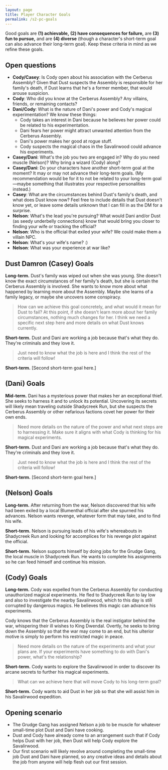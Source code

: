 ```yaml
---
layout: page
title: Player Character Goals
permalink: /s2-pc-goals
---
```

Good goals are **(1) achievable,** **(2) have consequences for failure,** are **(3) fun to pursue,** and are **(4) diverse** (though a character's short-term goal can also advance their long-term goal). Keep these criteria in mind as we refine these goals.

## Open questions
- **Cody/Casey**: Is Cody open about his association with the Cerberus Assembly? Given that Dust suspects the Assembly is responsible for her family's death, if Dust learns that he's a former member, that would arouse suspicion.
- **Cody**: Who did you know at the Cerberus Assembly? Any villains, friends, or remaining contacts?
- **Dani/Cody**: What is the nature of Dani's power and Cody's magical experimentation? We know these things:
  - Cody takes an interest in Dani because he believes her power could be related to his experimentation.
  - Dani fears her power might attract unwanted attention from the Cerberus Assembly.
  - Dani's power makes her good at rogue stuff.
  - Cody suspects the magical chaos in the Savalirwood could advance his experiments.
- **Casey/Dani**: What's the job you two are engaged in? Why do you need muscle (Nelson)? Why bring a wizard (Cody) along?
- **Casey/Dani**: Do your characters have another short-term goal at the moment? It may or may not advance their long-term goals. (My recommendation would be for it to not be related to your long-term goal—maybe something that illustrates your respective personalities instead.)
- **Casey**: What are the circumstances behind Dust's family's death, and what does Dust know now? Feel free to include details that Dust doesn't know yet, or leave some details unknown that I can fill in as the DM for a surprise.
- **Nelson**: What's the lead you're pursuing? What would Dani and/or Dust (as seedy underbelly connections) know that would bring you closer to finding your wife or tracking the official?
- **Nelson**: Who is the official that exiled your wife? We could make them a villain NPC.
- **Nelson**: What's your wife's name? :)
- **Nelson**: What was your experience at war like?

## Dust Damron (Casey) Goals
**Long-term.** Dust's family was wiped out when she was young. She doesn't know the exact circumstances of her family's death, but she is certain the Cerberus Assembly is involved. She wants to know more about what happened by learning more about the Assembly. Maybe she learns of a family legacy, or maybe she uncovers some conspiracy.

> How can we achieve this goal concretely, and what would it mean for Dust to fail? At this point, if she doesn't learn more about her family circumstances, nothing much changes for her. I think we need a specific next step here and more details on what Dust knows currently.

**Short-term.** Dust and Dani are working a job because that's what they do. They're criminals and they love it.

> Just need to know what the job is here and I think the rest of the criteria will follow!

**Short-term.** [Second short-term goal here.]

## (Dani) Goals
**Mid-term.** Dani has a mysterious power that makes her an exceptional thief. She seeks to harness it and to unlock its potential. Uncovering its secrets will likely mean traveling outside Shadycreek Run, but she suspects the Cerberus Assembly or other nefarious factions covet her power for their own ends.

> Need more details on the nature of the power and what next steps are to harnessing it. Make sure it aligns with what Cody is thinking for his magical experiments.

**Short-term.** Dust and Dani are working a job because that's what they do. They're criminals and they love it.

> Just need to know what the job is here and I think the rest of the criteria will follow!

**Short-term.** [Second short-term goal here.]

## (Nelson) Goals
**Long-term.** After returning from the war, Nelson discovered that his wife had been exiled by a local Blumenthal official after she spurned his advances. Nelson wants revenge, whatever form that may take, and to find his wife.

**Short-term.** Nelson is pursuing leads of his wife's whereabouts in Shadycreek Run and looking for accomplices for his revenge plot against the official.

**Short-term.** Nelson supports himself by doing jobs for the Grudge Gang, the local muscle in Shadycreek Run. He wants to complete his assignments so he can feed himself and continue his mission.

## (Cody) Goals
**Long-term.** Cody was expelled from the Cerberus Assembly for conducting unauthorized magical experiments. He fled to Shadycreek Run to lay low and also to investigate the nearby Savalirwood, which to this day is still corrupted by dangerous magics. He believes this magic can advance his experiments.

Cody knows that the Cerberus Assembly is the real instigator behind the war, whispering their ill wishes to King Dwendal. Overtly, he seeks to bring down the Assembly so that the war may come to an end, but his ulterior motive is simply to perform his restricted magic in peace.

> Need more details on the nature of the experiments and what your plans are. If your experiments have something to do with Dani's power, what's the relationship?

**Short-term.** Cody wants to explore the Savalirwood in order to discover its arcane secrets to further his magical experiments.

> What can we achieve here that will move Cody to his long-term goal?

**Short-term.** Cody wants to aid Dust in her job so that she will assist him in his Savalirwood expedition.

## Opening scenario
- The Grudge Gang has assigned Nelson a job to be muscle for whatever small-time plot Dust and Dani have cooking.
- Dust and Cody have already come to an arrangement such that if Cody helps Dust with her job, then Dust will help Cody explore the Savalirwood.
- Our first scenario will likely revolve around completing the small-time job Dust and Dani have planned, so any creative ideas and details about the job from anyone will help flesh out our first session.
